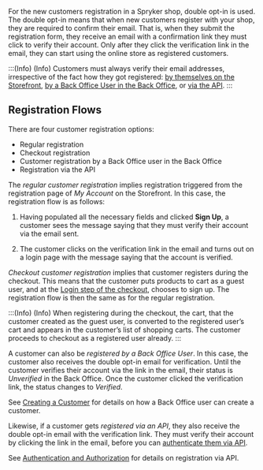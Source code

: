 For the new customers registration in a Spryker shop, double opt-in is used. The double opt-in means that when new customers register with your shop, they are required to confirm their email. That is, when they submit the registration form, they receive an email with a confirmation link they must click to verify their account. Only after they click the verification link in the email, they can start using the online store as registered customers.

:::(Info) (Info)
Customers must always verify their email addresses, irrespective of the fact how they got registered: [by themselves on the Storefront](https://documentation.spryker.com/docs/shop-guide-creating-an-account), [by a Back Office User in the Back Office](https://documentation.spryker.com/docs/en/managing-customers#creating-a-customer), or [via the API](https://documentation.spryker.com/docs/en/customers#create-a-customer).
:::

## Registration Flows
There are four customer registration options:

* Regular registration
* Checkout registration
* Customer registration by a Back Office user in the Back Office
* Registration via the API

The *regular customer registration* implies registration triggered from the registration page of *My Account* on the Storefront. In this case, the registration flow is as follows:

1. Having populated all the necessary fields and clicked **Sign Up**, a customer sees the message saying that they must verify their account via the email sent. 

2. The customer clicks on the verification link in the email and turns out on a login page with the message saying that the account is verified.

*Checkout customer registration* implies that customer registers during the checkout. This means that the customer puts products to cart as a guest user, and at the [Login step of the checkout](https://documentation.spryker.com/docs/shop-guide-login-step), chooses to sign up. The registration flow is then the same as for the regular registration. 

:::(Info) (Info)
When registering during the checkout, the cart, that the customer created as the guest user, is converted to the registered user’s cart and appears in the customer’s list of shopping carts. The customer proceeds to checkout as a registered user already.
:::

A customer can also be *registered by a Back Office User*. In this case, the customer also receives the double opt-in email for verification. Until the customer verifies their account via the link in the email, their status is *Unverified* in the Back Office. Once the customer clicked the verification link, the status changes to *Verified*.

See [Creating a Customer](https://documentation.spryker.com/docs/en/managing-customers#creating-a-customer) for details on how a Back Office user can create a customer.

Likewise, if a customer gets *registered via an API*, they also receive the double opt-in email with the verification link. They must verify their account by clicking the link in the email, before you can [authenticate them via API](https://documentation.spryker.com/docs/authentication-and-authorization#user-authentication).

See [Authentication and Authorization](https://documentation.spryker.com/docs/authentication-and-authorization#authentication-and-authorization) for details on registration via API.